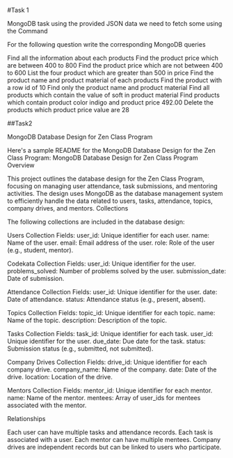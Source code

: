 #Task 1 

MongoDB task using the provided JSON data we need to fetch some using the Command


For the following question write the corresponding MongoDB queries

Find all the information about each products
Find the product price which are between 400 to 800
Find the product price which are not between 400 to 600
List the four product which are greater than 500 in price 
Find the product name and product material of each products
Find the product with a row id of 10
Find only the product name and product material
Find all products which contain the value of soft in product material 
Find products which contain product color indigo  and product price 492.00
Delete the products which product price value are 28

##Task2 

MongoDB Database Design for Zen Class Program

Here's a sample README for the MongoDB Database Design for the Zen Class Program:
MongoDB Database Design for Zen Class Program
Overview

This project outlines the database design for the Zen Class Program, focusing on managing user attendance, task submissions, and mentoring activities. The design uses MongoDB as the database management system to efficiently handle the data related to users, tasks, attendance, topics, company drives, and mentors.
Collections

The following collections are included in the database design:

   Users Collection
   Fields:
   user_id: Unique identifier for each user.
   name: Name of the user.
   email: Email address of the user.
   role: Role of the user (e.g., student, mentor).

  Codekata Collection
   Fields:
   user_id: Unique identifier for the user.
   problems_solved: Number of problems solved by the user.
   submission_date: Date of submission.

   Attendance Collection
   Fields:
   user_id: Unique identifier for the user.
  date: Date of attendance.
   status: Attendance status (e.g., present, absent).

  Topics Collection
  Fields:
  topic_id: Unique identifier for each topic.
  name: Name of the topic.
  description: Description of the topic.

  Tasks Collection
   Fields:
   task_id: Unique identifier for each task.
   user_id: Unique identifier for the user.
   due_date: Due date for the task.
   status: Submission status (e.g., submitted, not submitted).

   Company Drives Collection
   Fields:
   drive_id: Unique identifier for each company drive.
   company_name: Name of the company.
   date: Date of the drive.
   location: Location of the drive.

   Mentors Collection
   Fields:
   mentor_id: Unique identifier for each mentor.
   name: Name of the mentor.
   mentees: Array of user_ids for mentees associated with the mentor.

Relationships

   Each user can have multiple tasks and attendance records.
   Each task is associated with a user.
   Each mentor can have multiple mentees.
   Company drives are independent records but can be linked to users who participate.
